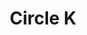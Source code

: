 ---
title: "Circle K"
url: /san-antonio/circle-k-interstate-highway-35-frontage-road/
shop: convenience
---